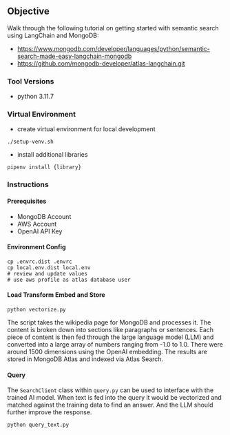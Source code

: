 ## Objective
Walk through the following tutorial on getting started with semantic search using LangChain and MongoDB:
- https://www.mongodb.com/developer/languages/python/semantic-search-made-easy-langchain-mongodb
- https://github.com/mongodb-developer/atlas-langchain.git

### Tool Versions
- python 3.11.7

### Virtual Environment
- create virtual environment for local development
```shell
./setup-venv.sh
```
- install additional libraries
```shell
pipenv install {library}
```

### Instructions

#### Prerequisites
- MongoDB Account
- AWS Account
- OpenAI API Key

#### Environment Config
```shell
cp .envrc.dist .envrc
cp local.env.dist local.env
# review and update values
# use aws profile as atlas database user
```

#### Load Transform Embed and Store
```shell
python vectorize.py
```
The script takes the wikipedia page for MongoDB and processes it. The content is broken down into sections like paragraphs
or sentences. Each piece of content is then fed through the large language model (LLM) and converted into a large array
of numbers ranging from -1.0 to 1.0. There were around 1500 dimensions using the OpenAI embedding. The results are stored in
MongoDB Atlas and indexed via Atlas Search.

#### Query
The `SearchClient` class within `query.py` can be used to interface with the trained AI model. When text is fed into the
query it would be vectorized and matched against the training data to find an answer. And the LLM should further improve
the response.
```shell
python query_text.py
```
